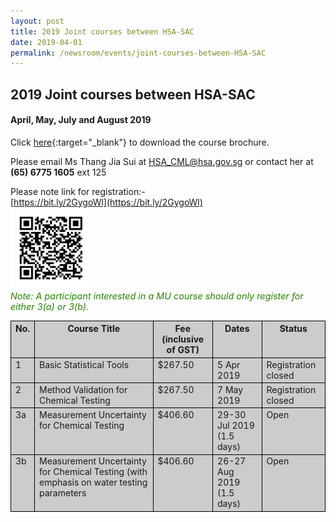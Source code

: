 ```yaml
---
layout: post
title: 2019 Joint courses between HSA-SAC
date: 2019-04-01
permalink: /newsroom/events/joint-courses-between-HSA-SAC
---
```


## 2019 Joint courses between HSA-SAC
#### April, May, July and August 2019

Click [here](/files/events/Course%20brochure%202019.pdf){:target="_blank"} to download the course brochure.
 
Please email Ms Thang Jia Sui at [HSA_CML@hsa.gov.sg](mailto:HSA_CML@hsa.gov.sg) or contact her at **(65) 6775 1605** ext 125
 
Please note link for registration:-  
[https://bit.ly/2GygoWl](https://bit.ly/2GygoWl)  
<img style="display:inline;width:130px;height:130px;" alt="QR Code" src="/images/QR%20Code.png"/>  
<span style="color:#288400;font-size:0.9rem;font-style:italic;">Note: A participant interested in a MU course should only register for either 3(a) or 3(b).</span>

<table border="0" cellspacing="0" cellpadding="0" style="background-color:#CCCCCC;">
 <tbody>
  <tr>
   <th valign="top" style="border:1px solid black;">No.</th>
   <th valign="top" style="border:1px solid black;">Course Title</th>
   <th valign="top" style="border:1px solid black;">Fee (inclusive of GST)</th>
   <th valign="top" style="border:1px solid black;">Dates</th>
   <th valign="top" style="border:1px solid black;">Status</th>
  </tr>
  <tr>
   <td valign="top" style="border:1px solid black;">1</td>
   <td valign="top" style="border:1px solid black;">Basic Statistical Tools</td>
   <td valign="top" style="border:1px solid black;">$267.50</td>
   <td valign="top" style="border:1px solid black;">5 Apr 2019</td>
   <td valign="top" style="border:1px solid black;">Registration closed</td>
  </tr>
  <tr>
   <td valign="top" style="border:1px solid black;">2</td>
   <td valign="top" style="border:1px solid black;">Method Validation for Chemical Testing</td>
   <td valign="top" style="border:1px solid black;">$267.50</td>
   <td valign="top" style="border:1px solid black;">7 May 2019</td>
   <td valign="top" style="border:1px solid black;">Registration closed</td>
  </tr>
  <tr>
   <td valign="top" style="border:1px solid black;">3a</td>
   <td valign="top" style="border:1px solid black;">Measurement Uncertainty for Chemical Testing</td>
   <td valign="top" style="border:1px solid black;">$406.60</td>
   <td valign="top" style="border:1px solid black;">29-30 Jul 2019 (1.5 days)</td>
   <td valign="top" style="border:1px solid black;">Open</td>
  </tr>
  <tr>
   <td valign="top" style="border:1px solid black;">3b</td>
   <td valign="top" style="border:1px solid black;">Measurement Uncertainty for
Chemical Testing (with emphasis on water testing parameters</td>
   <td valign="top" style="border:1px solid black;">$406.60</td>
   <td valign="top" style="border:1px solid black;">26-27 Aug 2019
(1.5 days)</td>
   <td valign="top" style="border:1px solid black;">Open</td>
  </tr>
 </tbody>
</table>
